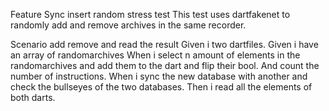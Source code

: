 Feature Sync insert random stress test
This test uses dartfakenet to randomly add and remove archives in the same recorder. 

Scenario add remove and read the result
Given i two dartfiles.
Given i have an array of randomarchives
When i select n amount of elements in the randomarchives and add them to the dart and flip their bool. And count the number of instructions.
When i sync the new database with another and check the bullseyes of the two databases.
Then i read all the elements of both darts.


